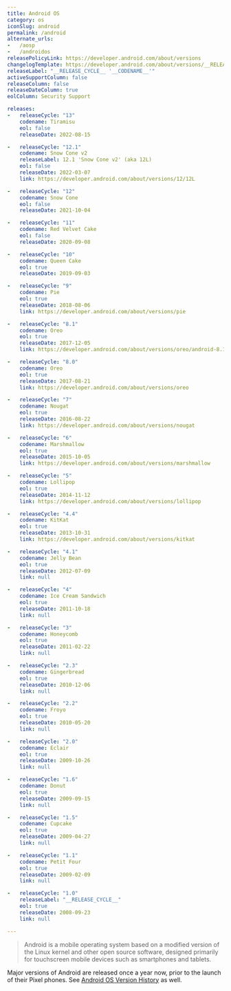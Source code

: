 ```yaml
---
title: Android OS
category: os
iconSlug: android
permalink: /android
alternate_urls:
-   /aosp
-   /androidos
releasePolicyLink: https://developer.android.com/about/versions
changelogTemplate: https://developer.android.com/about/versions/__RELEASE_CYCLE__
releaseLabel: "__RELEASE_CYCLE__ '__CODENAME__'"
activeSupportColumn: false
releaseColumn: false
releaseDateColumn: true
eolColumn: Security Support

releases:
-   releaseCycle: "13"
    codename: Tiramisu
    eol: false
    releaseDate: 2022-08-15

-   releaseCycle: "12.1"
    codename: Snow Cone v2
    releaseLabel: 12.1 'Snow Cone v2' (aka 12L)
    eol: false
    releaseDate: 2022-03-07
    link: https://developer.android.com/about/versions/12/12L

-   releaseCycle: "12"
    codename: Snow Cone
    eol: false
    releaseDate: 2021-10-04

-   releaseCycle: "11"
    codename: Red Velvet Cake
    eol: false
    releaseDate: 2020-09-08

-   releaseCycle: "10"
    codename: Queen Cake
    eol: true
    releaseDate: 2019-09-03

-   releaseCycle: "9"
    codename: Pie
    eol: true
    releaseDate: 2018-08-06
    link: https://developer.android.com/about/versions/pie

-   releaseCycle: "8.1"
    codename: Oreo
    eol: true
    releaseDate: 2017-12-05
    link: https://developer.android.com/about/versions/oreo/android-8.1

-   releaseCycle: "8.0"
    codename: Oreo
    eol: true
    releaseDate: 2017-08-21
    link: https://developer.android.com/about/versions/oreo

-   releaseCycle: "7"
    codename: Nougat
    eol: true
    releaseDate: 2016-08-22
    link: https://developer.android.com/about/versions/nougat

-   releaseCycle: "6"
    codename: Marshmallow
    eol: true
    releaseDate: 2015-10-05
    link: https://developer.android.com/about/versions/marshmallow

-   releaseCycle: "5"
    codename: Lollipop
    eol: true
    releaseDate: 2014-11-12
    link: https://developer.android.com/about/versions/lollipop

-   releaseCycle: "4.4"
    codename: KitKat
    eol: true
    releaseDate: 2013-10-31
    link: https://developer.android.com/about/versions/kitkat

-   releaseCycle: "4.1"
    codename: Jelly Bean
    eol: true
    releaseDate: 2012-07-09
    link: null

-   releaseCycle: "4"
    codename: Ice Cream Sandwich
    eol: true
    releaseDate: 2011-10-18
    link: null

-   releaseCycle: "3"
    codename: Honeycomb
    eol: true
    releaseDate: 2011-02-22
    link: null

-   releaseCycle: "2.3"
    codename: Gingerbread
    eol: true
    releaseDate: 2010-12-06
    link: null

-   releaseCycle: "2.2"
    codename: Froyo
    eol: true
    releaseDate: 2010-05-20
    link: null

-   releaseCycle: "2.0"
    codename: Eclair
    eol: true
    releaseDate: 2009-10-26
    link: null

-   releaseCycle: "1.6"
    codename: Donut
    eol: true
    releaseDate: 2009-09-15
    link: null

-   releaseCycle: "1.5"
    codename: Cupcake
    eol: true
    releaseDate: 2009-04-27
    link: null

-   releaseCycle: "1.1"
    codename: Petit Four
    eol: true
    releaseDate: 2009-02-09
    link: null

-   releaseCycle: "1.0"
    releaseLabel: "__RELEASE_CYCLE__"
    eol: true
    releaseDate: 2008-09-23
    link: null

---
```


> Android is a mobile operating system based on a modified version of the Linux kernel and other
> open source software, designed primarily for touchscreen mobile devices such as smartphones and
> tablets.

Major versions of Android are released once a year now, prior to the launch of their Pixel phones.
See [Android OS Version History](https://en.wikipedia.org/wiki/Android_version_history) as well.
